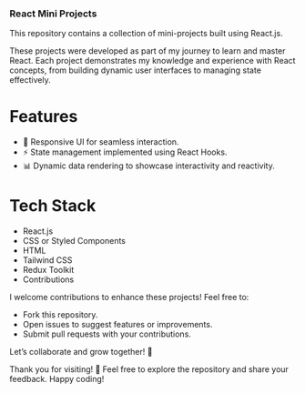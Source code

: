 ### React Mini Projects

This repository contains a collection of mini-projects built using React.js.

These projects were developed as part of my journey to learn and master React. Each project demonstrates my knowledge and experience with React concepts, from building dynamic user interfaces to managing state effectively.

# Features
- 🌟 Responsive UI for seamless interaction.
- ⚡ State management implemented using React Hooks.
- 📊 Dynamic data rendering to showcase interactivity and reactivity.
  
# Tech Stack

- React.js
- CSS or Styled Components
- HTML
- Tailwind CSS
- Redux Toolkit
- Contributions
  
I welcome contributions to enhance these projects! Feel free to:

- Fork this repository.
- Open issues to suggest features or improvements.
- Submit pull requests with your contributions.
  
Let’s collaborate and grow together! 🚀

Thank you for visiting! 🌟
Feel free to explore the repository and share your feedback. Happy coding!
